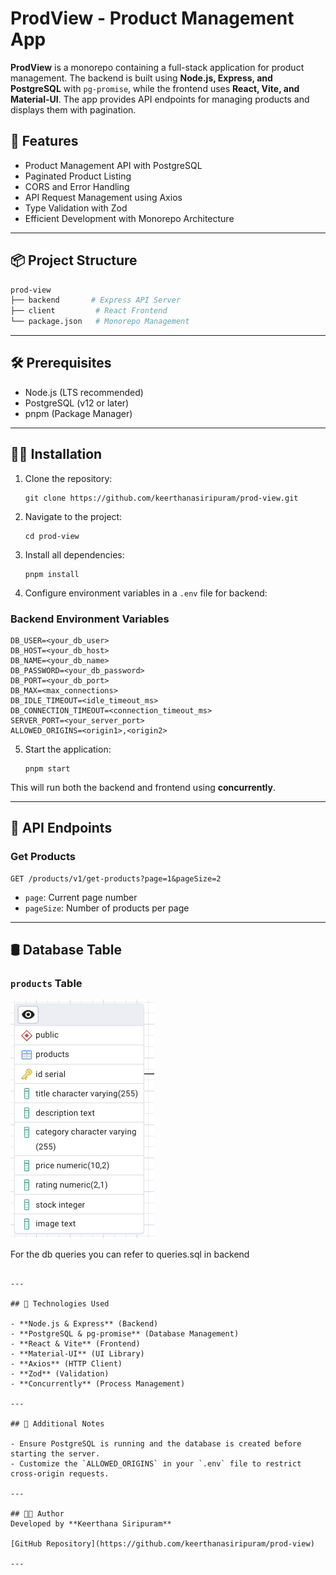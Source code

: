 # ProdView - Product Management App

**ProdView** is a monorepo containing a full-stack application for product management. The backend is built using **Node.js, Express, and PostgreSQL** with `pg-promise`, while the frontend uses **React, Vite, and Material-UI**. The app provides API endpoints for managing products and displays them with pagination.

## 🚀 Features

- Product Management API with PostgreSQL
- Paginated Product Listing
- CORS and Error Handling
- API Request Management using Axios
- Type Validation with Zod
- Efficient Development with Monorepo Architecture

---

## 📦 Project Structure

```bash
prod-view
├── backend       # Express API Server
├── client         # React Frontend
└── package.json   # Monorepo Management
```

---

## 🛠️ Prerequisites

- Node.js (LTS recommended)
- PostgreSQL (v12 or later)
- pnpm (Package Manager)

---

## 🧑‍💻 Installation

1. Clone the repository:
    ```
    git clone https://github.com/keerthanasiripuram/prod-view.git
    ```

2. Navigate to the project:
    ```
    cd prod-view
    ```

3. Install all dependencies:
    ```
    pnpm install
    ```

4. Configure environment variables in a `.env` file for backend:

### Backend Environment Variables
```env
DB_USER=<your_db_user>
DB_HOST=<your_db_host>
DB_NAME=<your_db_name>
DB_PASSWORD=<your_db_password>
DB_PORT=<your_db_port>
DB_MAX=<max_connections>
DB_IDLE_TIMEOUT=<idle_timeout_ms>
DB_CONNECTION_TIMEOUT=<connection_timeout_ms>
SERVER_PORT=<your_server_port>
ALLOWED_ORIGINS=<origin1>,<origin2>
```


5. Start the application:
    ```
    pnpm start
    ```

This will run both the backend and frontend using **concurrently**.

---

## 📌 API Endpoints

### **Get Products**

```http
GET /products/v1/get-products?page=1&pageSize=2
```
- `page`: Current page number
- `pageSize`: Number of products per page

---

## 🛢️ Database Table

### `products` Table

![Description of Image](./apps/backend/assets/produt.db.png)

For the db queries you can refer to queries.sql in backend
```

---

## 🎯 Technologies Used

- **Node.js & Express** (Backend)
- **PostgreSQL & pg-promise** (Database Management)
- **React & Vite** (Frontend)
- **Material-UI** (UI Library)
- **Axios** (HTTP Client)
- **Zod** (Validation)
- **Concurrently** (Process Management)

---

## 📖 Additional Notes

- Ensure PostgreSQL is running and the database is created before starting the server.
- Customize the `ALLOWED_ORIGINS` in your `.env` file to restrict cross-origin requests.

---

## 🧑‍💼 Author
Developed by **Keerthana Siripuram**

[GitHub Repository](https://github.com/keerthanasiripuram/prod-view)

---

